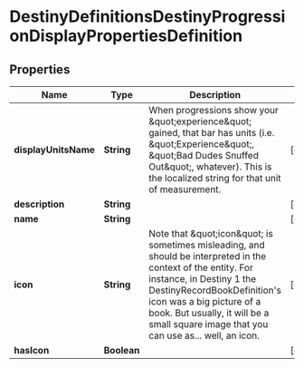 
# DestinyDefinitionsDestinyProgressionDisplayPropertiesDefinition

## Properties
Name | Type | Description | Notes
------------ | ------------- | ------------- | -------------
**displayUnitsName** | **String** | When progressions show your \&quot;experience\&quot; gained, that bar has units (i.e. \&quot;Experience\&quot;, \&quot;Bad Dudes Snuffed Out\&quot;, whatever). This is the localized string for that unit of measurement. |  [optional]
**description** | **String** |  |  [optional]
**name** | **String** |  |  [optional]
**icon** | **String** | Note that \&quot;icon\&quot; is sometimes misleading, and should be interpreted in the context of the entity. For instance, in Destiny 1 the DestinyRecordBookDefinition&#39;s icon was a big picture of a book.  But usually, it will be a small square image that you can use as... well, an icon. |  [optional]
**hasIcon** | **Boolean** |  |  [optional]



